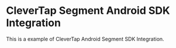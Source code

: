 # CleverTap Segment Android SDK Integration

This is a example of CleverTap Android Segment SDK Integration.
